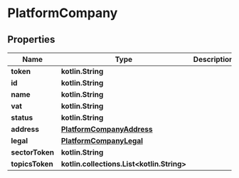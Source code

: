
# PlatformCompany

## Properties
Name | Type | Description | Notes
------------ | ------------- | ------------- | -------------
**token** | **kotlin.String** |  |  [optional]
**id** | **kotlin.String** |  |  [optional]
**name** | **kotlin.String** |  |  [optional]
**vat** | **kotlin.String** |  |  [optional]
**status** | **kotlin.String** |  |  [optional]
**address** | [**PlatformCompanyAddress**](PlatformCompanyAddress.md) |  |  [optional]
**legal** | [**PlatformCompanyLegal**](PlatformCompanyLegal.md) |  |  [optional]
**sectorToken** | **kotlin.String** |  |  [optional]
**topicsToken** | **kotlin.collections.List&lt;kotlin.String&gt;** |  |  [optional]



